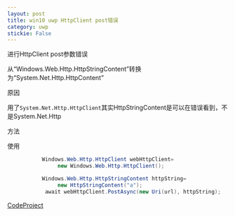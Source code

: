 ```yaml
---
layout: post
title: win10 uwp HttpClient post错误 
category: uwp 
stickie: False
---
```



进行HttpClient post参数错误

从“Windows.Web.Http.HttpStringContent”转换为“System.Net.Http.HttpContent”
<!--more-->

<div id="toc"></div>
<!-- csdn -->

原因

用了`System.Net.Http.HttpClient`其实HttpStringContent是可以在错误看到，不是System.Net.Http

方法

使用

```csharp
           Windows.Web.Http.HttpClient webHttpClient=
                new Windows.Web.Http.HttpClient();

           Windows.Web.Http.HttpStringContent httpString=
                new HttpStringContent("a");
            await webHttpClient.PostAsync(new Uri(url), httpString);
```


<a href="https://www.codeproject.com/script/Articles/BlogFeedList.aspx?amid=12520573" rel="tag">CodeProject</a>


